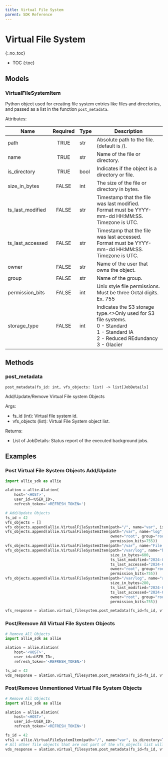 ```yaml
---
title: Virtual File System
parent: SDK Reference
---
```


# Virtual File System
{:.no_toc}

* TOC
{:toc}

## Models

### VirtualFileSystemItem
Python object used for creating file system entries like files and directories, and passed as a list in the function `post_metadata`.

Attributes:

| Name         | Required | Type                  | Description                                                  |
|--------------|:--------:|-----------------------|--------------------------------------------------------------|
| path |  TRUE    | str         | Absolute path to the file. (default is /). |
| name |  TRUE    | str         | Name of the file or directory. |  
| is_directory |  TRUE    | bool         | Indicates if the object is a directory or file.  |  
| size_in_bytes |  FALSE    | int         | The size of the file or directory in bytes. | 
| ts_last_modified |  FALSE    | str         | Timestamp that the file was last modified. <br>Format must be YYYY-mm-dd HH:MM:SS. Timezone is UTC. | 
| ts_last_accessed |  FALSE    | str         | Timestamp that the file was last accessed. <br>Format must be YYYY-mm-dd HH:MM:SS. Timezone is UTC. | 
| owner |  FALSE    | str         | Name of the user that owns the object. | 
| group |  FALSE    | str         | Name of the group. | 
| permission_bits |  FALSE    | int         | Unix style file permissions. <br>Must be three Octal digits. Ex. 755 | 
| storage_type |  FALSE    | int         | Indicates the S3 storage type.<>Only used for S3 file systems.<br>0 - Standard<br>1 - Standard IA<br>2 - Reduced REdundancy<br>3 - Glacier |

## Methods
### post_metadata

```
post_metadata(fs_id: int, vfs_objects: list) -> list[JobDetails]
```
Add/Update/Remove Virtual File system Objects

Args:
* fs_id (int): Virtual file system id.
* vfs_objects (list): Virtual File System object list.

Returns:
* List of JobDetails: Status report of the executed background jobs.


## Examples
### Post Virtual File System Objects Add/Update
```python
import allie_sdk as allie

alation = allie.Alation(
    host='<HOST>',
    user_id=<USER_ID>,
    refresh_token='<REFRESH_TOKEN>')

# Add/Update Objects   
fs_id = 42
vfs_objects = []
vfs_objects.append(allie.VirtualFileSystemItem(path="/", name="var", is_directory=True))
vfs_objects.append(allie.VirtualFileSystemItem(path="/var", name="log", is_directory=True,  size_in_bytes=8800,
                                               owner="root", group="root",
                                               permission_bits=755))
vfs_objects.append(allie.VirtualFileSystemItem(path="/var", name="File 2", is_directory=False, size_in_bytes=120))
vfs_objects.append(allie.VirtualFileSystemItem(path="/var/log", name="boot.log", is_directory=False, 
                                               size_in_bytes=600,
                                               ts_last_modified="2024-06-20T18:26:54.663432Z",
                                               ts_last_accessed="2024-06-20T18:26:54.663432Z", 
                                               owner="root", group="root",
                                               permission_bits=755))
vfs_objects.append(allie.VirtualFileSystemItem(path="/var/log", name="access.log", is_directory=False, 
                                               size_in_bytes=280,
                                               ts_last_modified="2024-06-20T18:26:54.663432Z",
                                               ts_last_accessed="2024-06-20T18:26:54.663432Z", 
                                               owner="root", group="root",
                                               permission_bits=755))

vfs_response = alation.virtual_filesystem.post_metadata(fs_id=fs_id, vfs_objects=vfs_objects)
```

### Post/Remove All Virtual File System Objects
```python
# Remove All Objects   
import allie_sdk as allie

alation = allie.Alation(
    host='<HOST>',
    user_id=<USER_ID>,
    refresh_token='<REFRESH_TOKEN>')

fs_id = 42
vds_response = alation.virtual_filesystem.post_metadata(fs_id=fs_id, vfs_objects=[])

```
### Post/Remove Unmentioned Virtual File System Objects
```python
# Remove All Objects   
import allie_sdk as allie

alation = allie.Alation(
    host='<HOST>',
    user_id=<USER_ID>,
    refresh_token='<REFRESH_TOKEN>')

fs_id = 42
vfs1 = allie.VirtualFileSystemItem(path="/", name="var", is_directory=True)
# All other file objects that are not part of the vfs_objects list will be deleted 
vds_response = alation.virtual_filesystem.post_metadata(fs_id=fs_id, vfs_objects=[vfs1])

```